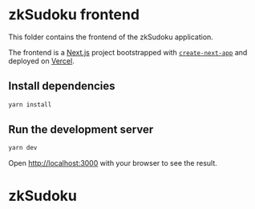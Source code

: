 # zkSudoku frontend

This folder contains the frontend of the zkSudoku application.

The frontend is a [Next.js](https://nextjs.org/) project bootstrapped with [`create-next-app`](https://github.com/vercel/next.js/tree/canary/packages/create-next-app) and deployed on [Vercel](https://github.com/vercel/vercel).

## Install dependencies

```bash
yarn install
```

## Run the development server

```bash
yarn dev
```

Open [http://localhost:3000](http://localhost:3000) with your browser to see the result.
# zkSudoku
